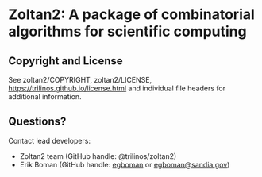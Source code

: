 # Zoltan2: A package of combinatorial algorithms for scientific computing


## Copyright and License
See zoltan2/COPYRIGHT, zoltan2/LICENSE, https://trilinos.github.io/license.html and individual file headers for additional information.


## Questions? 
Contact lead developers:

* Zoltan2 team   (GitHub handle: @trilinos/zoltan2)
* Erik Boman     (GitHub handle: [egboman](https://github.com/egboman) or egboman@sandia.gov)
